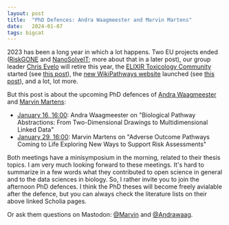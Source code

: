 ```yaml
---
layout: post
title:  "PhD Defences: Andra Waagmeester and Marvin Martens"
date:   2024-01-07
tags: bigcat
---
```


2023 has been a long year in which a lot happens. Two EU projects ended ([RiskGONE](https://riskgone.eu/)
and [NanoSolveIT](https://nanosolveit.eu/); more about that in a
later post), our group leader [Chris Evelo](https://scholia.toolforge.org/author/Q19845641) will retire this year,
the [ELIXIR Toxicology Community](https://elixir-europe.org/communities/toxicology) started (see
[this post](https://chem-bla-ics.linkedchemistry.info/2023/06/11/community-activity-2-fairsharing.html)), the
[new WikiPathways website](https://www.wikipathways.org/) launched (see [this post](/2023/11/11/wikipathways-nar.html)),
and a lot, lot more.

But this post is about the upcoming PhD defences of [Andra Waagmeester](https://scholia.toolforge.org/author/Q19845625)
and [Marvin Martens](https://scholia.toolforge.org/author/Q42369611):

* [January 16, 16:00](https://www.maastrichtuniversity.nl/events/phd-defence-andra-sachinder-waagmeester): Andra Waagmeester
  on "Biological Pathway Abstractions: From Two-Dimensional Drawings to Multidimensional Linked Data"
* [January 29, 16:00](https://www.maastrichtuniversity.nl/events/phd-defence-marvin-tlj-martens): Marvin Martens
  on "Adverse Outcome Pathways Coming to Life Exploring New Ways to Support Risk Assessments"

Both meetings have a minisymposium in the morning, related to their thesis topics. I am very much looking forward
to these meetings. It's hard to summarize in a few words what they contributed to open science in general and to
the data sciences in biology. So, I rather invite you to join the afternoon PhD defences. I think the PhD theses
will become freely avialable after the defence, but you can always check the literature lists on their 
above linked Scholia pages.

Or ask them questions on Mastodon: [@Marvin](https://social.edu.nl/@Marvin) and [@Andrawaag](https://genomic.social/@Andrawaag).
